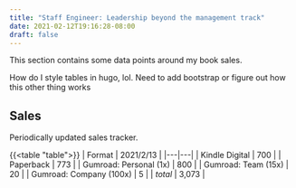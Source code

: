 ```yaml
---
title: "Staff Engineer: Leadership beyond the management track"
date: 2021-02-12T19:16:28-08:00
draft: false
---
```


This section contains some data points around my book sales.

How do I style tables in hugo, lol. Need to add bootstrap or figure out how this other thing works

## Sales

Periodically updated sales tracker.

{{<table "table">}}
| Format | 2021/2/13 |
|---|---|
| Kindle Digital | 700 |
| Paperback | 773 |
| Gumroad: Personal (1x) | 800 |
| Gumroad: Team (15x) | 20 |
| Gumroad: Company (100x) | 5 |
| _total_ | 3,073 |






